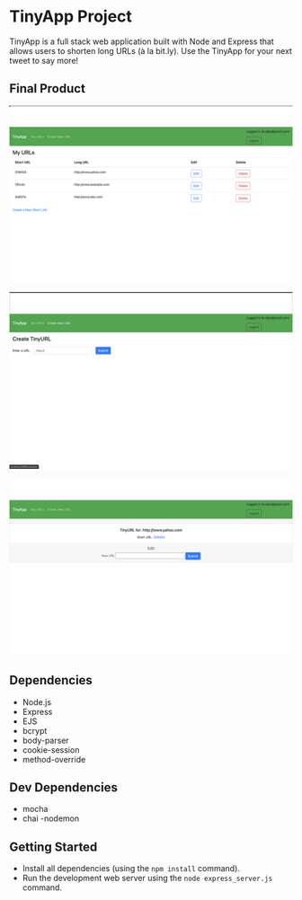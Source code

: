 # TinyApp Project

TinyApp is a full stack web application built with Node and Express that allows users to shorten long URLs (à la bit.ly).
Use the TinyApp for your next tweet to say more! 

## Final Product

!["Home Page"](https://github.com/ZaraAhKhan/tinyapp/blob/main/docs/urls-page.png?raw=true)

!["Create new URL's in this app"](https://github.com/ZaraAhKhan/tinyapp/blob/main/docs/create-url-page.png?raw=true)

!["Edit URL's on this page"](https://github.com/ZaraAhKhan/tinyapp/blob/main/docs/edit-page.png?raw=true)

## Dependencies

- Node.js
- Express
- EJS
- bcrypt
- body-parser
- cookie-session
- method-override

## Dev Dependencies
- mocha
- chai
-nodemon


## Getting Started

- Install all dependencies (using the `npm install` command).
- Run the development web server using the `node express_server.js` command.
